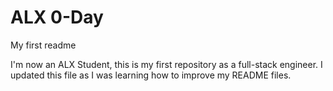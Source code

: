 # ALX 0-Day

My first readme

I'm now an ALX Student, this is my first repository as a full-stack engineer. I updated this file as I was learning how to improve my README files.

